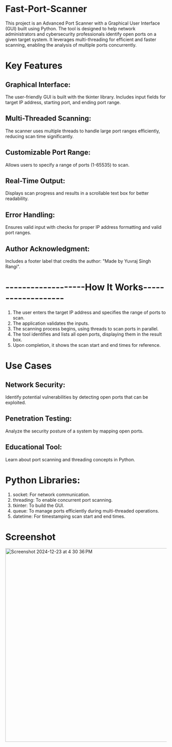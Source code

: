 # Fast-Port-Scanner

This project is an Advanced Port Scanner with a Graphical User Interface (GUI) built using Python. The tool is designed to help network administrators and cybersecurity professionals identify open ports on a given target system. It leverages multi-threading for efficient and faster scanning, enabling the analysis of multiple ports concurrently.

# Key Features

## Graphical Interface:
The user-friendly GUI is built with the tkinter library.
Includes input fields for target IP address, starting port, and ending port range.

## Multi-Threaded Scanning:
The scanner uses multiple threads to handle large port ranges efficiently, reducing scan time significantly.

## Customizable Port Range:
Allows users to specify a range of ports (1-65535) to scan.

## Real-Time Output:
Displays scan progress and results in a scrollable text box for better readability.

## Error Handling:
Ensures valid input with checks for proper IP address formatting and valid port ranges.

## Author Acknowledgment:
Includes a footer label that credits the author: "Made by Yuvraj Singh Rangi".

# -------------------How It Works-------------------

1. The user enters the target IP address and specifies the range of ports to scan.
2. The application validates the inputs.
3. The scanning process begins, using threads to scan ports in parallel.
4. The tool identifies and lists all open ports, displaying them in the result box.
5. Upon completion, it shows the scan start and end times for reference.

# Use Cases

## Network Security:
Identify potential vulnerabilities by detecting open ports that can be exploited.

## Penetration Testing:
Analyze the security posture of a system by mapping open ports.

## Educational Tool:
Learn about port scanning and threading concepts in Python.

# Python Libraries:
1. socket: For network communication.
2. threading: To enable concurrent port scanning.
3. tkinter: To build the GUI.
4. queue: To manage ports efficiently during multi-threaded operations.
5. datetime: For timestamping scan start and end times.

# Screenshot

<img width="604" alt="Screenshot 2024-12-23 at 4 30 36 PM" src="https://github.com/user-attachments/assets/19c0048c-74e9-48fb-aab9-b6fc27f01ae1" />
